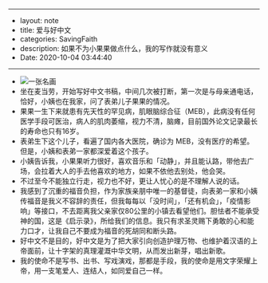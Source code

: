- --
- layout: note
- title: 爱与好中文
- categories: SavingFaith
- description: 如果不为小果果做点什么，我的写作就没有意义
- Date: 2020-10-04 03:44:40
- --
- ![一张名画](https://vip1.loli.net/2020/10/04/Ehu2iArq7GPwz6m.jpg)
- 坐在麦当劳，开始写好中文书稿，中间几次被打断，第一次是与母亲通电话，恰好，小姨也在我家，问了表弟儿子果果的情况。
- 果果一生下来就患有先天性的罕见病，肌眼脑综合征（MEB），此病没有任何医学手段可医治，病人的肌肉萎缩，视力不清，脑瘫，目前国外论文记录最长的寿命也只有16岁。
- 表弟生下这个儿子，看遍了国内各大医院，确诊为 MEB，没有医疗的希望。但是，小姨和表弟一家都深爱着这个孩子。
- 小姨告诉我，小果果听力很好，喜欢音乐和「动静」，并且能认路，带他去广场，会拉着大人的手去他喜欢的地方，如果不依他去别处，他会哭。
- 不过至今不能独立行走，视力也不好，更让人忧心的是不理解人说的话。
- 我感到了沉重的福音负担，作为家族亲朋中唯一的基督徒，向表弟一家和小姨传福音是我义不容辞的责任，但我每每以「没时间」，「还有机会」，「疫情影响」等接口，不去距离我父亲家仅80公里的小镇去看望他们。胆怯者不能承受神的国，这是《启示录》，所给我们的信息。我只有求圣灵赐下勇敢的心和能力口才，让我自己不要成为福音的死胡同和断头路。
- 好中文不是目的，好中文是为了把大家引向创造护理万物、也维护着汉语的上帝面前，让十字架的真理灌溉中华文明，从而发出新芽，唱出新歌。
- 我的使命不是写书、出书、写戏演戏，那都是手段，我的使命是用文字荣耀上帝，用一支笔爱人、连结人，如同爱自己一样。
